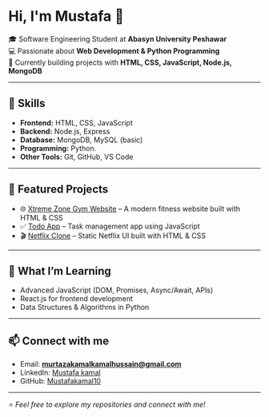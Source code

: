 # Hi, I'm Mustafa 👋  

🎓 Software Engineering Student at **Abasyn University Peshawar**  
💻 Passionate about **Web Development & Python Programming**  
🚀 Currently building projects with **HTML, CSS, JavaScript, Node.js, MongoDB**  

---

## 🔧 Skills
- **Frontend:** HTML, CSS, JavaScript  
- **Backend:** Node.js, Express  
- **Database:** MongoDB, MySQL (basic)  
- **Programming:** Python. 
- **Other Tools:** Git, GitHub, VS Code  

---

## 📌 Featured Projects  

- 🌐 [Xtreme Zone Gym Website](https://github.com/Mustafakamal10/gym_website) – A modern fitness website built with HTML & CSS  
- ✅ [Todo App](https://github.com/Mustafakamal10/Todo_app) – Task management app using JavaScript  
- 🎬 [Netflix Clone](https://github.com/Mustafakamal10/Netflex_clone) – Static Netflix UI built with HTML & CSS  

---

## 📖 What I’m Learning
- Advanced JavaScript (DOM, Promises, Async/Await, APIs)  
- React.js for frontend development  
- Data Structures & Algorithms in Python  

---

## 📫 Connect with me
- Email: **murtazakamalkamalhussain@gmail.com**  
- LinkedIn: [Mustafa kamal](https://www.linkedin.com/in/mustafa-kamal-674077326)  
- GitHub: [Mustafakamal10](https://github.com/Mustafakamal10)  

---

⭐ *Feel free to explore my repositories and connect with me!*  
